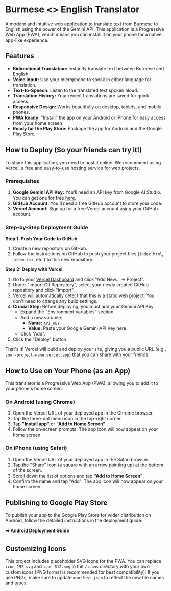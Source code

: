 # Burmese <> English Translator

A modern and intuitive web application to translate text from Burmese to English using the power of the Gemini API. This application is a Progressive Web App (PWA), which means you can install it on your phone for a native app-like experience.

## Features

*   **Bidirectional Translation:** Instantly translate text between Burmese and English.
*   **Voice Input:** Use your microphone to speak in either language for translation.
*   **Text-to-Speech:** Listen to the translated text spoken aloud.
*   **Translation History:** Your recent translations are saved for quick access.
*   **Responsive Design:** Works beautifully on desktop, tablets, and mobile phones.
*   **PWA Ready:** "Install" the app on your Android or iPhone for easy access from your home screen.
*   **Ready for the Play Store:** Package the app for Android and the Google Play Store.

## How to Deploy (So your friends can try it!)

To share this application, you need to host it online. We recommend using Vercel, a free and easy-to-use hosting service for web projects.

### Prerequisites

1.  **Google Gemini API Key:** You'll need an API key from Google AI Studio. You can get one for free [here](https://aistudio.google.com/app/apikey).
2.  **GitHub Account:** You'll need a free GitHub account to store your code.
3.  **Vercel Account:** Sign up for a free Vercel account using your GitHub account.

### Step-by-Step Deployment Guide

**Step 1: Push Your Code to GitHub**

1.  Create a new repository on GitHub.
2.  Follow the instructions on GitHub to push your project files (`index.html`, `index.tsx`, etc.) to this new repository.

**Step 2: Deploy with Vercel**

1.  Go to your [Vercel Dashboard](https://vercel.com/dashboard) and click "Add New... -> Project".
2.  Under "Import Git Repository", select your newly created GitHub repository and click "Import".
3.  Vercel will automatically detect that this is a static web project. You don't need to change any build settings.
4.  **Crucial Step:** Before deploying, you must add your Gemini API Key.
    *   Expand the "Environment Variables" section.
    *   Add a new variable:
        *   **Name:** `API_KEY`
        *   **Value:** Paste your Google Gemini API Key here.
    *   Click "Add".
5.  Click the "Deploy" button.

That's it! Vercel will build and deploy your site, giving you a public URL (e.g., `your-project-name.vercel.app`) that you can share with your friends.

## How to Use on Your Phone (as an App)

This translator is a Progressive Web App (PWA), allowing you to add it to your phone's home screen.

### On Android (using Chrome)

1.  Open the Vercel URL of your deployed app in the Chrome browser.
2.  Tap the three-dot menu icon in the top-right corner.
3.  Tap **"Install app"** or **"Add to Home Screen"**.
4.  Follow the on-screen prompts. The app icon will now appear on your home screen.

### On iPhone (using Safari)

1.  Open the Vercel URL of your deployed app in the Safari browser.
2.  Tap the "Share" icon (a square with an arrow pointing up) at the bottom of the screen.
3.  Scroll down the list of options and tap **"Add to Home Screen"**.
4.  Confirm the name and tap "Add". The app icon will now appear on your home screen.

## Publishing to Google Play Store

To publish your app to the Google Play Store for wider distribution on Android, follow the detailed instructions in the deployment guide:

**➡️ [Android Deployment Guide](./ANDROID_DEPLOYMENT.md)**

## Customizing Icons

This project includes placeholder SVG icons for the PWA. You can replace `icon-192.svg` and `icon-512.svg` in the `/icons` directory with your own custom icons (PNG format is recommended for best compatibility). If you use PNGs, make sure to update `manifest.json` to reflect the new file names and types.
